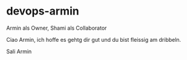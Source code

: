 # devops-armin
Armin als Owner, Shami als Collaborator

Ciao Armin, ich hoffe es gehtg dir gut und du bist fleissig am dribbeln.

Sali Armin